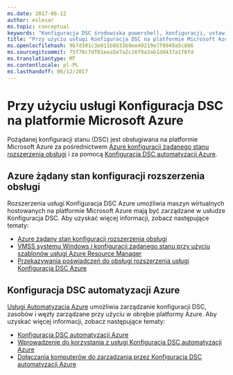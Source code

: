 ```yaml
---
ms.date: 2017-06-12
author: eslesar
ms.topic: conceptual
keywords: "Konfiguracja DSC środowiska powershell, konfiguracji, ustawienia"
title: "Przy użyciu usługi Konfiguracja DSC na platformie Microsoft Azure"
ms.openlocfilehash: 9b7d301c3e011b8933b9ee49219e7f0949a5c886
ms.sourcegitcommit: 75f70c7df01eea5e7a2c16f9a3ab1dd437a1f8fd
ms.translationtype: MT
ms.contentlocale: pl-PL
ms.lasthandoff: 06/12/2017
---
```

# <a name="using-dsc-on-microsoft-azure"></a>Przy użyciu usługi Konfiguracja DSC na platformie Microsoft Azure

Pożądanej konfiguracji stanu (DSC) jest obsługiwana na platformie Microsoft Azure za pośrednictwem [Azure konfiguracji żądanego stanu rozszerzenia obsługi](https://docs.microsoft.com/azure/virtual-machines/virtual-machines-windows-extensions-dsc-overview) i za pomocą [Konfiguracja DSC automatyzacji Azure](https://docs.microsoft.com/azure/automation/automation-dsc-overview).

## <a name="azure-desired-state-configuration-extension-handler"></a>Azure żądany stan konfiguracji rozszerzenia obsługi

Rozszerzenia usługi Konfiguracja DSC Azure umożliwia maszyn wirtualnych hostowanych na platformie Microsoft Azure mają być zarządzane w usłudze Konfiguracja DSC. Aby uzyskać więcej informacji, zobacz następujące tematy:

- [Azure żądany stan konfiguracji rozszerzenia obsługi](https://docs.microsoft.com/azure/virtual-machines/virtual-machines-windows-extensions-dsc-overview)
- [VMSS systemu Windows i konfiguracji żądanego stanu przy użyciu szablonów usługi Azure Resource Manager](https://docs.microsoft.com/azure/virtual-machines/virtual-machines-windows-extensions-dsc-template)
- [Przekazywania poświadczeń do obsługi rozszerzenia usługi Konfiguracja DSC Azure](https://docs.microsoft.com/azure/virtual-machines/virtual-machines-windows-extensions-dsc-credentials)

## <a name="azure-automation-dsc"></a>Konfiguracja DSC automatyzacji Azure

[Usługi Automatyzacja Azure](https://azure.microsoft.com/services/automation/) umożliwia zarządzanie konfiguracji DSC, zasobów i węzły zarządzane przy użyciu w obrębie platformy Azure. Aby uzyskać więcej informacji, zobacz następujące tematy:

- [Konfiguracja DSC automatyzacji Azure](https://docs.microsoft.com/azure/automation/automation-dsc-overview)
- [Wprowadzenie do korzystania z usługi Konfiguracja DSC automatyzacji Azure](https://docs.microsoft.com/azure/automation/automation-dsc-getting-started)
- [Dołączania komputerów do zarządzania przez Konfiguracja DSC automatyzacji Azure](https://docs.microsoft.com/azure/automation/automation-dsc-onboarding)

